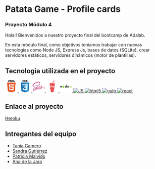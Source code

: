 # Patata Game - Profile cards

### Proyecto Módulo 4

Hola!! Bienvenidos a nuestro proyecto final del bootcamp de Adalab.

En esta módulo final, como objetivos teníamos trabajar con nuevas tecnologías como Node JS, Express Js, bases de datos (SQLite), crear servidores estáticos, servidores dinámicos (motor de plantillas).

## Tecnología utilizada en el proyecto

<a href="https://www.w3.org/html/" target="_blank" rel="noreferrer"> <img src="https://raw.githubusercontent.com/devicons/devicon/master/icons/html5/html5-original-wordmark.svg" alt="html5" width="40" height="40"/> </a> <a href="https://www.w3schools.com/css/" target="_blank" rel="noreferrer"> <img src="https://raw.githubusercontent.com/devicons/devicon/master/icons/css3/css3-original-wordmark.svg" alt="css3" width="40" height="40"/> </a> <a href="https://sass-lang.com" target="_blank" rel="noreferrer"> <img src="https://raw.githubusercontent.com/devicons/devicon/master/icons/sass/sass-original.svg" alt="sass" width="40" height="40"/> </a> <a href="https://gulpjs.com" target="_blank" rel="noreferrer"> <img src="https://raw.githubusercontent.com/devicons/devicon/master/icons/gulp/gulp-plain.svg" alt="gulp" width="40" height="40"/> </a> <a href="https://nodejs.org" target="_blank" rel="noreferrer"> <img src="https://raw.githubusercontent.com/devicons/devicon/master/icons/nodejs/nodejs-original-wordmark.svg" alt="nodejs" width="40" height="40"/> </a>
<a href="https://www.javascript.com/" target="_blank" rel="noreferrer"> <img src="https://i.imgur.com/84IfG7c.png" alt="JS" width="40" height="40"/> </a> <a href="https://reactjs.org/" target="_blank" rel="noreferrer"> <img src="https://www.pngfind.com/pngs/m/638-6386507_10-years-of-experience-react-native-logo-svg.png" alt="html5" width="40" height="40"/> </a>
<a href="https://www.sqlite.org/index.html" target="_blank" rel="noreferrer"> <img src="https://www.aprendexojo.com/wp-content/uploads/2018/03/Sqlite.png" alt="gulp" width="40" height="40"/> </a>
<a href="https://expressjs.com/" target="_blank" rel="noreferrer"> <img src="https://cdn.jsdelivr.net/gh/devicons/devicon/icons/express/express-original-wordmark.svg"   alt="react" width="60" height="60"/> </a>

## Enlace al proyecto

[Heroku](http://patata-game.herokuapp.com/)

## Intregantes del equipo

- [Tania Gamero](https://github.com/TaniaGamGonz)
- [Sandra Gutiérrez](https://github.com/Sandra-Gutierrez)
- [Patricia Malvido](https://github.com/PatriMalvido)
- [Ana de la Jara](https://github.com/AnadelaJara)
